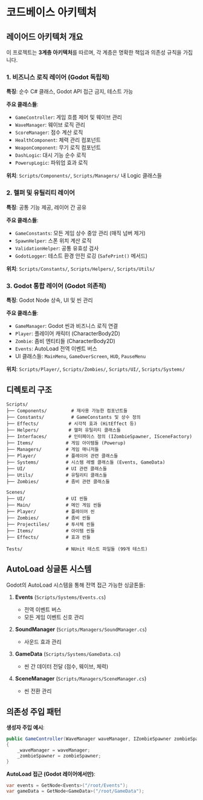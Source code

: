 # 코드베이스 아키텍처

## 레이어드 아키텍처 개요

이 프로젝트는 **3계층 아키텍처**를 따르며, 각 계층은 명확한 책임과 의존성 규칙을 가집니다.

### 1. 비즈니스 로직 레이어 (Godot 독립적)
**특징**: 순수 C# 클래스, Godot API 접근 금지, 테스트 가능

**주요 클래스들**:
- `GameController`: 게임 흐름 제어 및 웨이브 관리 
- `WaveManager`: 웨이브 로직 관리
- `ScoreManager`: 점수 계산 로직
- `HealthComponent`: 체력 관리 컴포넌트
- `WeaponComponent`: 무기 로직 컴포넌트
- `DashLogic`: 대시 기능 순수 로직
- `PowerupLogic`: 파워업 효과 로직

**위치**: `Scripts/Components/`, `Scripts/Managers/` 내 Logic 클래스들

### 2. 헬퍼 및 유틸리티 레이어
**특징**: 공통 기능 제공, 레이어 간 공유

**주요 클래스들**:
- `GameConstants`: 모든 게임 상수 중앙 관리 (매직 넘버 제거)
- `SpawnHelper`: 스폰 위치 계산 로직
- `ValidationHelper`: 공통 유효성 검사
- `GodotLogger`: 테스트 환경 안전 로깅 (`SafePrint()` 메서드)

**위치**: `Scripts/Constants/`, `Scripts/Helpers/`, `Scripts/Utils/`

### 3. Godot 통합 레이어 (Godot 의존적)
**특징**: Godot Node 상속, UI 및 씬 관리

**주요 클래스들**:
- `GameManager`: Godot 씬과 비즈니스 로직 연결
- `Player`: 플레이어 캐릭터 (CharacterBody2D)
- `Zombie`: 좀비 엔티티들 (CharacterBody2D)
- `Events`: AutoLoad 전역 이벤트 버스
- UI 클래스들: `MainMenu`, `GameOverScreen`, `HUD`, `PauseMenu`

**위치**: `Scripts/Player/`, `Scripts/Zombies/`, `Scripts/UI/`, `Scripts/Systems/`

## 디렉토리 구조

```
Scripts/
├── Components/         # 재사용 가능한 컴포넌트들
├── Constants/          # GameConstants 및 상수 정의
├── Effects/           # 시각적 효과 (HitEffect 등)
├── Helpers/           # 헬퍼 유틸리티 클래스들
├── Interfaces/        # 인터페이스 정의 (IZombieSpawner, ISceneFactory)
├── Items/            # 게임 아이템들 (Powerup)
├── Managers/         # 게임 매니저들
├── Player/           # 플레이어 관련 클래스들
├── Systems/          # 시스템 레벨 클래스들 (Events, GameData)
├── UI/               # UI 관련 클래스들
├── Utils/            # 유틸리티 클래스들
├── Zombies/          # 좀비 관련 클래스들

Scenes/
├── UI/               # UI 씬들
├── Main/             # 메인 게임 씬들
├── Player/           # 플레이어 씬
├── Zombies/          # 좀비 씬들
├── Projectiles/      # 투사체 씬들
├── Items/            # 아이템 씬들
├── Effects/          # 효과 씬들

Tests/                # NUnit 테스트 파일들 (99개 테스트)
```

## AutoLoad 싱글톤 시스템

Godot의 AutoLoad 시스템을 통해 전역 접근 가능한 싱글톤들:

1. **Events** (`Scripts/Systems/Events.cs`)
   - 전역 이벤트 버스
   - 모든 게임 이벤트 신호 관리

2. **SoundManager** (`Scripts/Managers/SoundManager.cs`)
   - 사운드 효과 관리

3. **GameData** (`Scripts/Systems/GameData.cs`)
   - 씬 간 데이터 전달 (점수, 웨이브, 체력)

4. **SceneManager** (`Scripts/Managers/SceneManager.cs`)
   - 씬 전환 관리

## 의존성 주입 패턴

**생성자 주입 예시**:
```csharp
public GameController(WaveManager waveManager, IZombieSpawner zombieSpawner)
{
    _waveManager = waveManager;
    _zombieSpawner = zombieSpawner;
}
```

**AutoLoad 접근 (Godot 레이어에서만)**:
```csharp
var events = GetNode<Events>("/root/Events");
var gameData = GetNode<GameData>("/root/GameData");
```